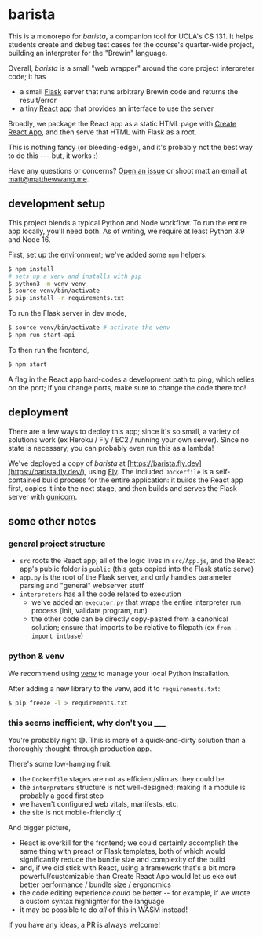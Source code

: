 # barista

This is a monorepo for *barista*, a companion tool for UCLA's CS 131. It helps students create and debug test cases for the course's quarter-wide project, building an interpreter for the "Brewin" language.

Overall, *barista* is a small "web wrapper" around the core project interpreter code; it has

- a small [Flask](https://github.com/pallets/flask) server that runs arbitrary Brewin code and returns the result/error
- a tiny [React](https://reactjs.org/) app that provides an interface to use the server

Broadly, we package the React app as a static HTML page with [Create React App](https://create-react-app.dev/), and then serve that HTML with Flask as a root.

This is nothing fancy (or bleeding-edge), and it's probably not the best way to do this --- but, it works :)

Have any questions or concerns? [Open an issue](https://github.com/UCLA-CS-131/barista/issues) or shoot matt an email at [matt@matthewwang.me](mailto:matt@matthewwang.me).

## development setup

This project blends a typical Python and Node workflow. To run the entire app locally, you'll need both. As of writing, we require at least Python 3.9 and Node 16.

First, set up the environment; we've added some `npm` helpers:

```sh
$ npm install
# sets up a venv and installs with pip
$ python3 -m venv venv
$ source venv/bin/activate
$ pip install -r requirements.txt
```

To run the Flask server in dev mode,

```sh
$ source venv/bin/activate # activate the venv
$ npm run start-api
```

To then run the frontend,

```sh
$ npm start
```

A flag in the React app hard-codes a development path to ping, which relies on the port; if you change ports, make sure to change the code there too!

## deployment

There are a few ways to deploy this app; since it's so small, a variety of solutions work (ex Heroku / Fly / EC2 / running your own server). Since no state is necessary, you can probably even run this as a lambda!

We've deployed a copy of *barista* at [https://barista.fly.dev](https://barista.fly.dev/), using [Fly](https://fly.io/). The included `Dockerfile` is a self-contained build process for the entire application: it builds the React app first, copies it into the next stage, and then builds and serves the Flask server with [gunicorn](https://gunicorn.org/).

## some other notes

### general project structure

- `src` roots the React app; all of the logic lives in `src/App.js`, and the React app's public folder is `public` (this gets copied into the Flask static serve)
- `app.py` is the root of the Flask server, and only handles parameter parsing and "general" webserver stuff
- `interpreters` has all the code related to execution
  - we've added an `executor.py` that wraps the entire interpreter run process (init, validate program, run)
  - the other code can be directly copy-pasted from a canonical solution; ensure that imports to be relative to filepath (ex `from . import intbase`)

### python & venv

We recommend using [venv](https://docs.python.org/3/library/venv.html) to manage your local Python installation.

After adding a new library to the venv, add it to `requirements.txt`:

```sh
$ pip freeze -l > requirements.txt
```

### this seems inefficient, why don't you ___

You're probably right :sweat_smile:. This is more of a quick-and-dirty solution than a thoroughly thought-through production app.

There's some low-hanging fruit:

- the `Dockerfile` stages are not as efficient/slim as they could be
- the `interpreters` structure is not well-designed; making it a module is probably a good first step
- we haven't configured web vitals, manifests, etc.
- the site is not mobile-friendly :(

And bigger picture,

- React is overkill for the frontend; we could certainly accomplish the same thing with preact or Flask templates, both of which would significantly reduce the bundle size and complexity of the build
- and, if we did stick with React, using a framework that's a bit more powerful/customizable than Create React App would let us eke out better performance / bundle size / ergonomics
- the code editing experience *could* be better -- for example, if we wrote a custom syntax highlighter for the language
- it may be possible to do *all* of this in WASM instead!


If you have any ideas, a PR is always welcome!
